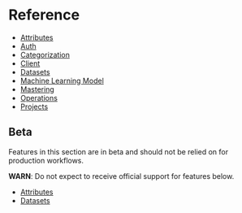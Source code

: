 # Reference

  * [Attributes](reference/attribute)
  * [Auth](reference/auth)
  * [Categorization](reference/categorization)
  * [Client](reference/client)
  * [Datasets](reference/dataset)
  * [Machine Learning Model](reference/machine_learning_model)
  * [Mastering](reference/mastering)
  * [Operations](reference/operation)
  * [Projects](reference/project)

## Beta

  Features in this section are in beta and should not be relied on for production workflows.

  **WARN**: Do not expect to receive official support for features below.

  * [Attributes](reference/beta/attributes)
  * [Datasets](reference/beta/datasets)
